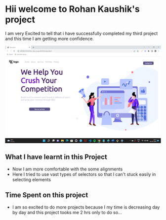 # Hii welcome to Rohan Kaushik's project


I am very Excited to tell that i have successfully completed my third project and this time I am getting more confidence. 

![First_Project](./preview.png)


## What I have learnt in this Project
  
- Now I am more comfortable with the some alignments 
- Here I tried to use vast types of selectors so that I can't stuck easily in selecting elements


## Time Spent on this project

- I am so excited to do more projects because I my time is decreasing day by day and this project tooks me 2 hrs only to do so...


